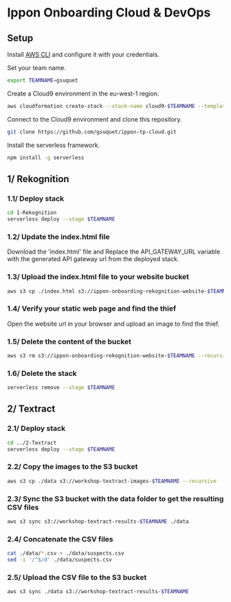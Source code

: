 # Ippon Onboarding Cloud & DevOps

## Setup
Install [AWS CLI](https://docs.aws.amazon.com/cli/latest/userguide/getting-started-install.html ) and configure it with your credentials.

Set your team name.
```bash
export TEAMNAME=gsuquet
```

Create a Cloud9 environment in the eu-west-1 region.
```bash
aws cloudformation create-stack --stack-name cloud9-$TEAMNAME --template-body file://cloud9.yml --parameters ParameterKey=TeamName,ParameterValue=$TEAMNAME --region eu-west-1
```

Connect to the Cloud9 environment and clone this repository.
```bash
git clone https://github.com/gsuquet/ippon-tp-cloud.git
```

Install the serverless framework.
```bash
npm install -g serverless
```

## 1/ Rekognition
### 1.1/ Deploy stack
```bash
cd 1-Rekognition
serverless deploy --stage $TEAMNAME
```

### 1.2/ Update the index.html file
Download the 'index.html' file and Replace the API_GATEWAY_URL variable with the generated API gateway url from the deployed stack.

### 1.3/ Upload the index.html file to your website bucket
```bash
aws s3 cp ./index.html s3://ippon-onboarding-rekognition-website-$TEAMNAME
```

### 1.4/ Verify your static web page and find the thief
Open the website url in your browser and upload an image to find the thief.

### 1.5/ Delete the content of the bucket
```bash
aws s3 rm s3://ippon-onboarding-rekognition-website-$TEAMNAME --recursive
```

### 1.6/ Delete the stack
```bash
serverless remove --stage $TEAMNAME
```

## 2/ Textract
### 2.1/ Deploy stack
```bash
cd ../2-Textract
serverless deploy --stage $TEAMNAME
```

### 2.2/ Copy the images to the S3 bucket
```bash
aws s3 cp ./data s3://workshop-textract-images-$TEAMNAME --recursive
```

### 2.3/ Sync the S3 bucket with the data folder to get the resulting CSV files
```bash
aws s3 sync s3://workshop-textract-results-$TEAMNAME ./data
```

### 2.4/ Concatenate the CSV files
```bash
cat ./data/*.csv > ./data/suspects.csv
sed -i '/^$/d' ./data/suspects.csv
```

### 2.5/ Upload the CSV file to the S3 bucket
```bash
aws s3 sync ./data s3://workshop-textract-results-$TEAMNAME
```
